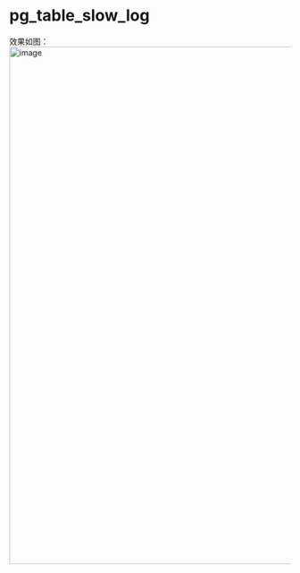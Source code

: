 # pg_table_slow_log
效果如图：
<img width="926" alt="image" src="https://github.com/hucw999/pg_table_slow_log/assets/19405668/b3bc6978-5b1d-43ae-a1e4-db0694b19f9a">
